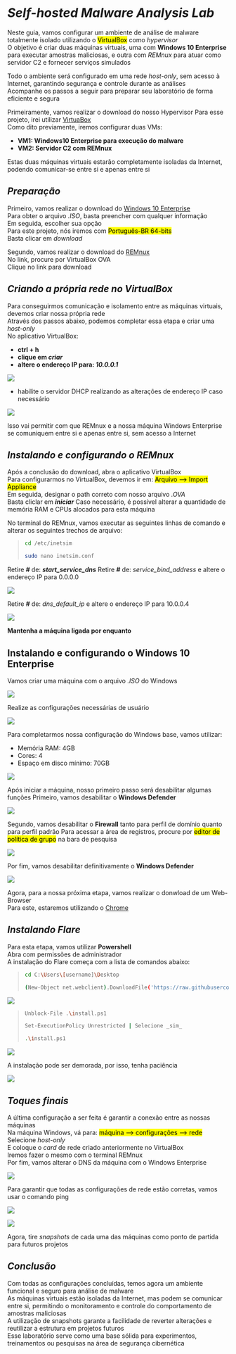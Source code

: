 # _**Self-hosted Malware Analysis Lab**_

Neste guia, vamos configurar um ambiente de análise de malware totalmente isolado utilizando o <mark>VirtualBox</mark> como _hypervisor_  
O objetivo é criar duas máquinas virtuais, uma com **Windows 10 Enterprise** para executar amostras maliciosas, e outra com *REMnux* para atuar como servidor C2 e fornecer serviços simulados  

Todo o ambiente será configurado em uma rede _host-only_, sem acesso à Internet, garantindo segurança e controle durante as análises  
Acompanhe os passos a seguir para preparar seu laboratório de forma eficiente e segura  

Primeiramente, vamos realizar o download do nosso Hypervisor
Para esse projeto, irei utilizar [VirtuaBox](https://www.virtualbox.org/)  
Como dito previamente, iremos configurar duas VMs:
* **VM1: Windows10 Enterprise para execução do malware**
* **VM2: Servidor C2 com REMnux**

Estas duas máquinas virtuais estarão completamente isoladas da Internet, podendo comunicar-se entre si e apenas entre si

## _**Preparação**_
Primeiro, vamos realizar o download do [Windows 10 Enterprise](https://www.microsoft.com/pt-br/evalcenter/download-windows-10-enterprise)  
Para obter o arquivo _.ISO_, basta preencher com qualquer informação  
Em seguida, escolher sua opção  
Para este projeto, nós iremos com <mark>Português-BR 64-bits</mark>  
Basta clicar em _download_  

Segundo, vamos realizar o download do [REMnux](https://docs.remnux.org/install-distro/get-virtual-appliance)  
No link, procure por VirtualBox OVA  
Clique no link para download  

## _**Criando a própria rede no VirtualBox**_
Para conseguirmos comunicação e isolamento entre as máquinas virtuais, devemos criar nossa própria rede  
Através dos passos abaixo, podemos completar essa etapa e criar uma _host-only_  
No aplicativo VirtualBox:
* **ctrl + h**
* **clique em _criar_**
* **altere o endereço IP para: _10.0.0.1_**

![](ip_address.jpg)  
* habilite o servidor DHCP realizando as alterações de endereço IP caso necessário  

![](dhcp_server.jpg)  

Isso vai permitir com que REMnux e a nossa máquina Windows Enterprise se comuniquem entre si e apenas entre si, sem acesso a Internet

## _**Instalando e configurando o REMnux**_
Após a conclusão do download, abra o aplicativo VirtualBox  
Para configurarmos no VirtualBox, devemos ir em: <mark>Arquivo --> Import Appliance</mark>  
Em seguida, designar o path correto com nosso arquivo _.OVA_  
Basta cliclar em _**iniciar**_
Caso necessário, é possível alterar a quantidade de memória RAM e CPUs alocados para esta máquina  

No terminal do REMnux, vamos executar as seguintes linhas de comando e alterar os seguintes trechos de arquivo:
> ```bash
> cd /etc/inetsim
> ```
> ```bash
> sudo nano inetsim.conf
> ```

Retire _**#**_ de: _**start_service_dns**_
Retire _**#**_ de: _service_bind_address_ e altere o endereço IP para 0.0.0.0  

![](service_bind.jpg)  

Retire _**#**_ de: _dns_default_ip_ e altere o endereço IP para 10.0.0.4  

![](dns_nano.jpg)  

**Mantenha a máquina ligada por enquanto**

## Instalando e configurando o Windows 10 Enterprise
Vamos criar uma máquina com o arquivo _.ISO_ do Windows  

![](flare_vm.jpg)

Realize as configurações necessárias de usuário  

![](flare_user.jpg)

Para completarmos nossa configuração do Windows base, vamos utilizar:
* Memória RAM: 4GB
* Cores: 4
* Espaço em disco mínimo: 70GB  

![](flare_hardware.jpg)  

Após iniciar a máquina, nosso primeiro passo será desabilitar algumas funções
Primeiro, vamos desabilitar o **Windows Defender**  

![](defender_off.jpg)

Segundo, vamos desabilitar o **Firewall** tanto para perfil de domínio quanto para perfil padrão
Para acessar a área de registros, procure por <mark>editor de política de grupo</mark> na bara de pesquisa  

![](firewall_config.jpg)

Por fim, vamos desabilitar definitivamente o **Windows Defender**  

![](config_anti.jpg)  

Agora, para a nossa próxima etapa, vamos realizar o donwload de um Web-Browser  
Para este, estaremos utilizando o [Chrome](https://www.google.com/intl/pt-BR/chrome/)

## _**Instalando Flare**_
Para esta etapa, vamos utilizar **Powershell**  
Abra com permissões de administrador  
A instalação do Flare começa com a lista de comandos abaixo:
> ```bash
> cd C:\Users\[username]\Desktop
> ```
> ```bash
> (New-Object net.webclient).DownloadFile('https://raw.githubusercontent.com/mandiant/flare-vm/main/install.ps1',"$([Environment]::GetFolderPath("Desktop"))\\install.ps1")
> ```

![](flare_install.jpg)  

> ```bash
> Unblock-File .\install.ps1
> ```
> ```bash
> Set-ExecutionPolicy Unrestricted | Selecione _sim_
> ```
> ```bash
> .\install.ps1
> ```

![](flare_installation.jpg)  

A instalação pode ser demorada, por isso, tenha paciência  

![](finished_installing.jpg)

## _**Toques finais**_
A última configuração a ser feita é garantir a conexão entre as nossas máquinas  
Na máquina Windows, vá para: <mark>máquina --> configurações --> rede</mark>  
Selecione _host-only_  
E coloque o _card_ de rede criado anteriormente no VirtualBox  
Iremos fazer o mesmo com o terminal REMnux  
Por fim, vamos alterar o DNS da máquina com o Windows Enterprise  

![](dns_change.jpg)

Para garantir que todas as configurações de rede estão corretas, vamos usar o comando ping  

![](ping_test_flare.jpg)  

![](ping_test_remnux.jpg)  

Agora, tire _snapshots_ de cada uma das máquinas como ponto de partida para futuros projetos

## _**Conclusão**_
Com todas as configurações concluídas, temos agora um ambiente funcional e seguro para análise de malware  
As máquinas virtuais estão isoladas da Internet, mas podem se comunicar entre si, permitindo o monitoramento e controle do comportamento de amostras maliciosas  
A utilização de snapshots garante a facilidade de reverter alterações e reutilizar a estrutura em projetos futuros  
Esse laboratório serve como uma base sólida para experimentos, treinamentos ou pesquisas na área de segurança cibernética  
